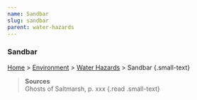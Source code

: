 ```yaml
---
name: Sandbar
slug: sandbar
parent: water-hazards
---
```

### Sandbar
[Home](dm-operations-center) > [Environment](environment) > [Water Hazards](water-hazards) > Sandbar {.small-text}

> **Sources** <br/>
> Ghosts of Saltmarsh, p. xxx
{.read .small-text}
